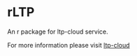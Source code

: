 rLTP
====

An r package for ltp-cloud service.

For more information please visit [ltp-cloud](http://www.ltp-cloud.com/)
